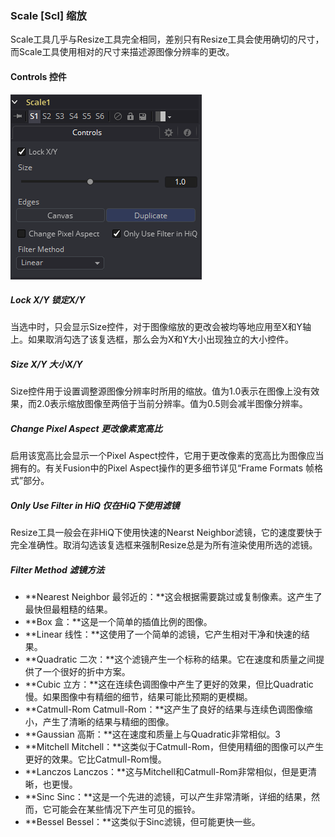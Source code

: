 ### Scale [Scl] 缩放

Scale工具几乎与Resize工具完全相同，差别只有Resize工具会使用确切的尺寸，而Scale工具使用相对的尺寸来描述源图像分辨率的更改。

#### Controls 控件

![Scl_Controls](images/Scl_Controls.png)

##### Lock X/Y 锁定X/Y

当选中时，只会显示Size控件，对于图像缩放的更改会被均等地应用至X和Y轴上。如果取消勾选了该复选框，那么会为X和Y大小出现独立的大小控件。

##### Size X/Y 大小X/Y

Size控件用于设置调整源图像分辨率时所用的缩放。值为1.0表示在图像上没有效果，而2.0表示缩放图像至两倍于当前分辨率。值为0.5则会减半图像分辨率。

##### Change Pixel Aspect 更改像素宽高比

启用该宽高比会显示一个Pixel Aspect控件，它用于更改像素的宽高比为图像应当拥有的。有关Fusion中的Pixel Aspect操作的更多细节详见“Frame Formats 帧格式”部分。

##### Only Use Filter in HiQ 仅在HiQ下使用滤镜

Resize工具一般会在非HiQ下使用快速的Nearst Neighbor滤镜，它的速度要快于完全准确性。取消勾选该复选框来强制Resize总是为所有渲染使用所选的滤镜。

##### Filter Method 滤镜方法

- **Nearest Neighbor 最邻近的：**这会根据需要跳过或复制像素。这产生了最快但最粗糙的结果。
- **Box 盒：**这是一个简单的插值比例的图像。
- **Linear 线性：**这使用了一个简单的滤镜，它产生相对干净和快速的结果。
- **Quadratic 二次：**这个滤镜产生一个标称的结果。它在速度和质量之间提供了一个很好的折中方案。
- **Cubic 立方：**这在连续色调图像中产生了更好的效果，但比Quadratic慢。如果图像中有精细的细节，结果可能比预期的更模糊。
- **Catmull-Rom Catmull-Rom：**这产生了良好的结果与连续色调图像缩小，产生了清晰的结果与精细的图像。
- **Gaussian 高斯：**这在速度和质量上与Quadratic非常相似。3
- **Mitchell Mitchell：**这类似于Catmull-Rom，但使用精细的图像可以产生更好的效果。它比Catmull-Rom慢。
- **Lanczos Lanczos：**这与Mitchell和Catmull-Rom非常相似，但是更清晰，也更慢。
- **Sinc Sinc：**这是一个先进的滤镜，可以产生非常清晰，详细的结果，然而，它可能会在某些情况下产生可见的振铃。
- **Bessel Bessel：**这类似于Sinc滤镜，但可能更快一些。